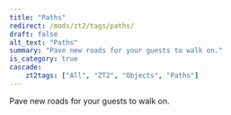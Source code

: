 ```yaml
---
title: "Paths"
redirect: /mods/zt2/tags/paths/
draft: false
alt_text: "Paths"
summary: "Pave new roads for your guests to walk on."
is_category: true
cascade:
    zt2tags: ["All", "ZT2", "Objects", "Paths"]
---
```


Pave new roads for your guests to walk on.